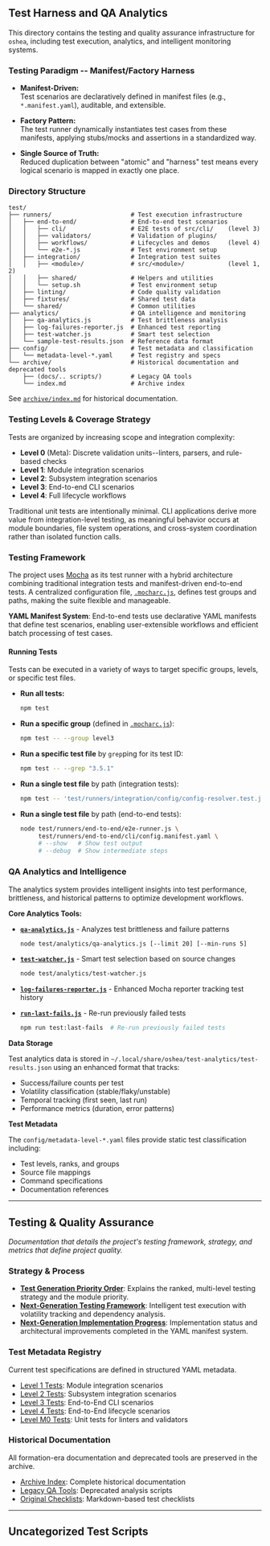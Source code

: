 ## Test Harness and QA Analytics

This directory contains the testing and quality assurance infrastructure for `oshea`, including test execution, analytics, and intelligent monitoring systems.

### Testing Paradigm -- Manifest/Factory Harness

- **Manifest-Driven:** \
  Test scenarios are declaratively defined in manifest files (e.g., `*.manifest.yaml`),
  auditable, and extensible.

- **Factory Pattern:** \
  The test runner dynamically instantiates test cases from these manifests, applying stubs/mocks and assertions in a standardized way.

- **Single Source of Truth:** \
  Reduced duplication between "atomic" and "harness" test means every logical scenario is mapped in exactly one place.

### Directory Structure

```
test/
├── runners/                      # Test execution infrastructure
│   ├── end-to-end/               # End-to-end test scenarios
│   │   ├── cli/                  # E2E tests of src/cli/    (level 3)
│   │   ├── validators/           # Validation of plugins/
│   │   ├── workflows/            # Lifecycles and demos     (level 4)
│   │   └── e2e-*.js              # Test environment setup
│   ├── integration/              # Integration test suites
│   │   ├── <module>/             # src/<module>/            (level 1, 2)
│   │   ├── shared/               # Helpers and utilities
│   │   └── setup.sh              # Test environment setup
│   ├── linting/                  # Code quality validation
│   ├── fixtures/                 # Shared test data
│   └── shared/                   # Common utilities
├── analytics/                    # QA intelligence and monitoring
│   ├── qa-analytics.js           # Test brittleness analysis
│   ├── log-failures-reporter.js  # Enhanced test reporting
│   ├── test-watcher.js           # Smart test selection
│   └── sample-test-results.json  # Reference data format
├── config/                       # Test metadata and classification
│   └── metadata-level-*.yaml     # Test registry and specs
└── archive/                      # Historical documentation and deprecated tools
    ├── (docs/.. scripts/)        # Legacy QA tools 
    └── index.md                  # Archive index

```
See [`archive/index.md`](archive/index.md) for historical documentation.


### Testing Levels & Coverage Strategy

Tests are organized by increasing scope and integration complexity:

- **Level 0** (Meta): Discrete validation units--linters, parsers, and rule-based checks
- **Level 1**: Module integration scenarios  
- **Level 2**: Subsystem integration scenarios
- **Level 3**: End-to-end CLI scenarios
- **Level 4**: Full lifecycle workflows

Traditional unit tests are intentionally minimal. CLI applications derive more value from integration-level testing, as meaningful behavior occurs at module boundaries, file system operations, and cross-system coordination rather than isolated function calls.

### Testing Framework

The project uses [Mocha](https://mochajs.org/) as its test runner with a hybrid architecture combining traditional integration tests and manifest-driven end-to-end tests. A centralized configuration file, [`.mocharc.js`](../.mocharc.js), defines test groups and paths, making the suite flexible and manageable.

**YAML Manifest System**: End-to-end tests use declarative YAML manifests that define test scenarios, enabling user-extensible workflows and efficient batch processing of test cases.

#### Running Tests

Tests can be executed in a variety of ways to target specific groups, levels, or specific test files.

  * **Run all tests:**
    ```bash
    npm test
    ```
  * **Run a specific group** (defined in [`.mocharc.js`](../.mocharc.js)):
    ```bash
    npm test -- --group level3
    ```
  * **Run a specific test file** by `grep`ping for its test ID:
    ```bash
    npm test -- --grep "3.5.1"
    ```
  * **Run a single test file** by path (integration tests):
    ```bash
    npm test -- 'test/runners/integration/config/config-resolver.test.js'
    ```
  * **Run a single test file** by path (end-to-end tests):
    ```bash
    node test/runners/end-to-end/e2e-runner.js \
         test/runners/end-to-end/cli/config.manifest.yaml \
         # --show   # Show test output 
         # --debug  # Show intermediate steps
    ```

### QA Analytics and Intelligence

The analytics system provides intelligent insights into test performance, brittleness, and historical patterns to optimize development workflows.

**Core Analytics Tools:**

- **[`qa-analytics.js`](analytics/qa-analytics.js)** - Analyzes test brittleness and failure patterns
  ```bash
  node test/analytics/qa-analytics.js [--limit 20] [--min-runs 5]
  ```

- **[`test-watcher.js`](analytics/test-watcher.js)** - Smart test selection based on source changes
  ```bash
  node test/analytics/test-watcher.js
  ```

- **[`log-failures-reporter.js`](analytics/log-failures-reporter.js)** - Enhanced Mocha reporter tracking test history

- **[`run-last-fails.js`](analytics/run-last-fails.js)** - Re-run previously failed tests
  ```bash
  npm run test:last-fails  # Re-run previously failed tests
  ```

**Data Storage**

Test analytics data is stored in `~/.local/share/oshea/test-analytics/test-results.json` using an enhanced format that tracks:
- Success/failure counts per test
- Volatility classification (stable/flaky/unstable)
- Temporal tracking (first seen, last run)
- Performance metrics (duration, error patterns)

**Test Metadata**

The `config/metadata-level-*.yaml` files provide static test classification including:
- Test levels, ranks, and groups
- Source file mappings
- Command specifications
- Documentation references

---

## Testing & Quality Assurance

*Documentation that details the project's testing framework, strategy, and metrics that define project quality.*

### Strategy & Process

* [**Test Generation Priority Order**](archive/docs/test-generation-priority-order.md):
  Explains the ranked, multi-level testing strategy and the module priority.
* [**Next-Generation Testing Framework**](../docs/v0.11/next-generation-testing.md):
  Intelligent test execution with volatility tracking and dependency analysis.
* [**Next-Generation Implementation Progress**](runners/next-generation-testing-part-2.md):
  Implementation status and architectural improvements completed in the YAML manifest system.

### Test Metadata Registry

Current test specifications are defined in structured YAML metadata.

* [Level 1 Tests](config/metadata-level-1.yaml): Module integration scenarios
* [Level 2 Tests](config/metadata-level-2.yaml): Subsystem integration scenarios  
* [Level 3 Tests](config/metadata-level-3.yaml): End-to-End CLI scenarios
* [Level 4 Tests](config/metadata-level-4.yaml): End-to-End lifecycle scenarios
* [Level M0 Tests](config/metadata-level-m0.yaml): Unit tests for linters and validators

### Historical Documentation

All formation-era documentation and deprecated tools are preserved in the archive.

* [Archive Index](archive/index.md): Complete historical documentation
* [Legacy QA Tools](archive/scripts/): Deprecated analysis scripts  
* [Original Checklists](archive/docs/): Markdown-based test checklists

---

## Uncategorized Test Scripts
<!-- uncategorized-start -->
<!-- uncategorized-end -->
